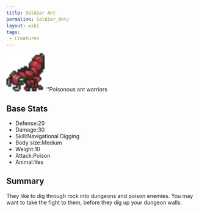 ```yaml
---
title: Soldier Ant
permalink: Soldier_Ant/
layout: wiki
tags:
 - Creatures
---
```


<img src="antw.png" title="fig:antw.png" alt="antw.png" width="100" />
''Poisonous ant warriors

Base Stats
----------

-   Defense:20
-   Damage:30
-   Skill:Navigational Digging
-   Body size:Medium
-   Weight:10
-   Attack:Poison
-   Animal:Yes

Summary
-------

They like to dig through rock into dungeons and poison enemies. You may
want to take the fight to them, before they dig up your dungeon walls.
